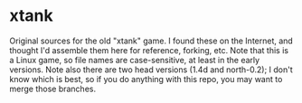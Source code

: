# xtank
Original sources for the old "xtank" game. I found these on the Internet, and thought I'd assemble them here for reference, forking, etc. Note that this is a Linux game, so file names are case-sensitive, at least in the early versions. Note also there are two head versions (1.4d and north-0.2); I don't know which is best, so if you do anything with this repo, you may want to merge those branches.
